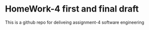 # HomeWork-4 first and final draft
 This is a github repo for deliveing assignment-4 software engineering
